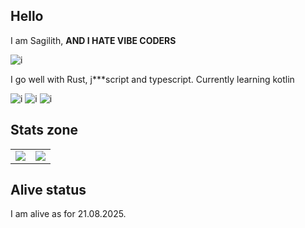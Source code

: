 ## Hello
I am Sagilith, **AND I HATE VIBE CODERS**

![i](https://komarev.com/ghpvc/?username=pulsarf&color=blue&style=for-the-badge)

I go well with Rust, j***script and typescript. Currently learning kotlin

![i](https://shields.io/badge/JavaScript-F7DF1E?logo=JavaScript&logoColor=000&style=flat-square) ![i](https://shields.io/badge/TypeScript-3178C6?logo=TypeScript&logoColor=FFF&style=flat-square) ![i](https://img.shields.io/badge/Rust-000000?style=for-the-badge&logo=rust&logoColor=white)

## Stats zone 
<table>
  <tr>
    <td> <img src="https://github-readme-stats.vercel.app/api?username=sagilith&show_icons=true&theme=tokyonight"> </td>
    <td> <img src="https://github-readme-stats.vercel.app/api/top-langs?username=sagilith&show_icons=true&theme=tokyonight"> </td>
  </tr>
</table>

## Alive status

I am alive as for 21.08.2025.
